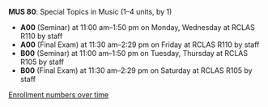 **MUS 80**: Special Topics in Music (1–4 units, by 1)

- **A00** (Seminar) at 11:00 am–1:50 pm on Monday, Wednesday at RCLAS R110 by staff
- **A00** (Final Exam) at 11:30 am–2:29 pm on Friday at RCLAS R110 by staff
- **B00** (Seminar) at 11:00 am–1:50 pm on Tuesday, Thursday at RCLAS R105 by staff
- **B00** (Final Exam) at 11:30 am–2:29 pm on Saturday at RCLAS R105 by staff

[Enrollment numbers over time](./MUS80.tsv)
